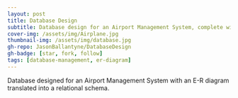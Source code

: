 ```yaml
---
layout: post
title: Database Design
subtitle: Database design for an Airport Management System, complete with an E-R diagram
cover-img: /assets/img/Airplane.jpg
thumbnail-img: /assets/img/database.jpg
gh-repo: JasonBallantyne/DatabaseDesign
gh-badge: [star, fork, follow]
tags: [database-management, er-diagram]
---
```


Database designed for an Airport Management System with an E-R diagram translated into a relational schema.
